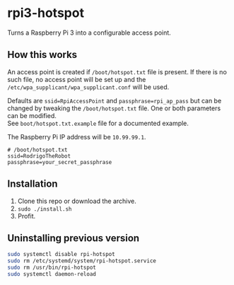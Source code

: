 # rpi3-hotspot

Turns a Raspberry Pi 3 into a configurable access point.

## How this works

An access point is created if `/boot/hotspot.txt` file is present. If there is no such file, no access point will be set up and the `/etc/wpa_supplicant/wpa_supplicant.conf` will be used.

Defaults are `ssid=RpiAccessPoint` and `passphrase=rpi_ap_pass` but can be changed by tweaking the `/boot/hotspot.txt` file. One or both parameters can be modified.  
See `boot/hotspot.txt.example` file for a documented example.

The Raspberry Pi IP address will be `10.99.99.1`.

```
# /boot/hotspot.txt
ssid=RodrigoTheRobot
passphrase=your_secret_passphrase
```

## Installation

1. Clone this repo or download the archive.
2. `sudo ./install.sh`
3. Profit.

## Uninstalling previous version

```bash
sudo systemctl disable rpi-hotspot
sudo rm /etc/systemd/system/rpi-hotspot.service
sudo rm /usr/bin/rpi-hotspot
sudo systemctl daemon-reload
```
